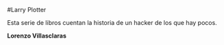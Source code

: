 #Larry Plotter

Esta serie de libros cuentan la historia de un hacker de los que hay pocos.

**Lorenzo Villasclaras**
